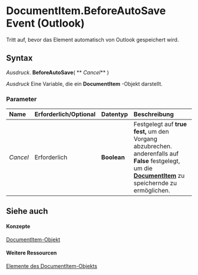 
# DocumentItem.BeforeAutoSave Event (Outlook)

Tritt auf, bevor das Element automatisch von Outlook gespeichert wird.


## Syntax

 _Ausdruck_. **BeforeAutoSave**( ** _Cancel_** )

 _Ausdruck_ Eine Variable, die ein **DocumentItem** -Objekt darstellt.


### Parameter



|**Name**|**Erforderlich/Optional**|**Datentyp**|**Beschreibung**|
|:-----|:-----|:-----|:-----|
| _Cancel_|Erforderlich|**Boolean**|Festgelegt auf  **true fest,** um den Vorgang abzubrechen. anderenfalls auf **False** festgelegt, um die **[DocumentItem](7b0a6af0-6632-3ff6-841f-5b081d0d68d8.md)** zu speichernde zu ermöglichen.|

## Siehe auch


#### Konzepte


[DocumentItem-Objekt](7b0a6af0-6632-3ff6-841f-5b081d0d68d8.md)
#### Weitere Ressourcen


[Elemente des DocumentItem-Objekts](http://msdn.microsoft.com/library/2c6d563b-39cb-9cb3-3bfe-93fe595325cf%28Office.15%29.aspx)